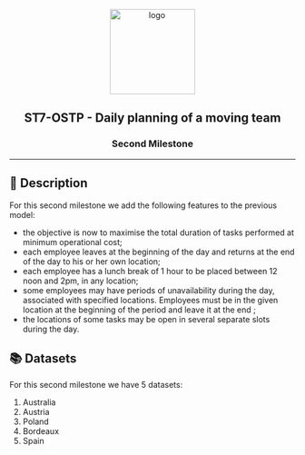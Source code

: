 <p align="center">
    <img width="150" src="https://decisionbrain.com/wp-content/uploads/2019/04/DB-Logo-New-Slogan.png" alt="logo">
</p>

<h2 align="center">ST7-OSTP - Daily planning of a moving team</h2>
<h3 align="center">Second Milestone</h3>

---

## 🔎 Description

For this second milestone we add the following features to the previous model:
- the objective is now to maximise the total duration of tasks performed at minimum operational cost;
- each employee leaves at the beginning of the day and returns at the end of the day to his or her own location;
- each employee has a lunch break of 1 hour to be placed between 12 noon and 2pm, in any location;
- some employees may have periods of unavailability during the day, associated with specified locations. Employees must be in the given location at the beginning of the period and leave it at the end ;
- the locations of some tasks may be open in several separate slots during the day.

## 📚 Datasets

For this second milestone we have 5 datasets:
1. Australia
2. Austria
3. Poland
4. Bordeaux
5. Spain
